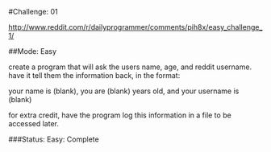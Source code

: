 #Challenge: 01

http://www.reddit.com/r/dailyprogrammer/comments/pih8x/easy_challenge_1/

##Mode: Easy

create a program that will ask the users name, age, and reddit username. have it tell them the information back, in the format:

your name is (blank), you are (blank) years old, and your username is (blank)

for extra credit, have the program log this information in a file to be accessed later.

###Status: Easy: Complete